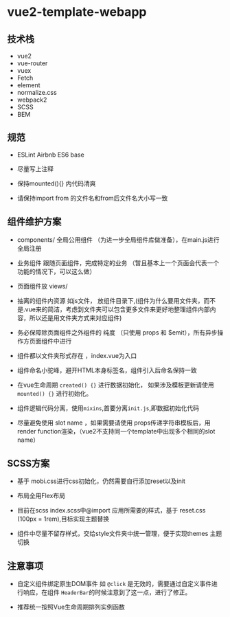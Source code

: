 # vue2-template-webapp


## 技术栈

- vue2
- vue-router
- vuex
- Fetch
- element
- normalize.css
- webpack2
- SCSS
- BEM

## 规范

- ESLint Airbnb ES6 base

- 尽量写上注释

- 保持mounted(){} 内代码清爽

- 请保持import from 的文件名和from后文件名大小写一致

## 组件维护方案

- components/ 全局公用组件 （为进一步全局组件库做准备），在main.js进行全局注册

- 业务组件 跟随页面组件，完成特定的业务 （暂且基本上一个页面会代表一个功能的情况下，可以这么做）

- 页面组件放 views/

- 抽离的组件内资源 如js文件， 放组件目录下,(组件为什么要用文件夹，而不是.vue来的简洁，考虑到文件夹可以包含更多文件来更好地整理组件内部内容，所以还是用文件夹方式来对应组件)

- 务必保障除页面组件之外组件的 纯度 （只使用 props 和 $emit），所有异步操作方页面组件中进行

- 组件都以文件夹形式存在 ，index.vue为入口

- 组件命名小驼峰，避开HTML本身标签名，组件引入后命名保持一致

- 在vue生命周期 `created() {}` 进行数据初始化， 如果涉及模板更新请使用 `mounted() {}` 进行初始化。

- 组件逻辑代码分离，使用`mixins`,首要分离`init.js`,即数据初始化代码

- 尽量避免使用 slot name ，如果需要请使用 props传递字符串模板后，用render function渲染，（vue2不支持同一个template中出现多个相同的slot name）

## SCSS方案

- 基于 mobi.css进行css初始化，仍然需要自行添加reset以及init

- 布局全用Flex布局

- 目前在scss index.scss中@import 应用所需要的样式，基于 reset.css (100px = 1rem),目标实现主题替换

- 组件中尽量不留存样式，交给style文件夹中统一管理，便于实现themes 主题切换

## 注意事项

- 自定义组件绑定原生DOM事件 如 `@click` 是无效的，需要通过自定义事件进行响应，在组件 `HeaderBar`的时候注意到了这一点，进行了修正。

- 推荐统一按照Vue生命周期排列实例函数
